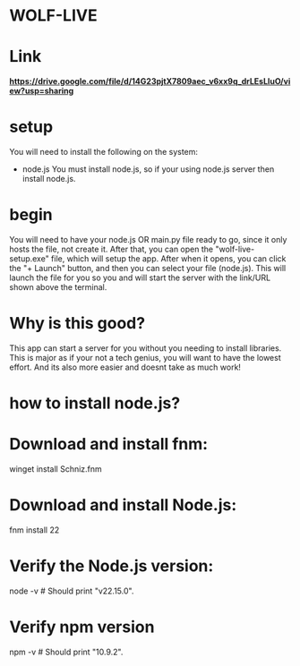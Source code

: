 # WOLF-LIVE

# Link

**https://drive.google.com/file/d/14G23pjtX7809aec_v6xx9q_drLEsLluO/view?usp=sharing**

# setup
You will need to install the following on the system:
  - node.js
You must install node.js, so if your using node.js server then install node.js.

# begin
You will need to have your node.js OR main.py file ready to go, since it only hosts the file, not create it.
After that, you can open the "wolf-live-setup.exe" file, which will setup the app. After when it opens, you can click the "+ Launch" button, and then you can select your file (node.js). This will launch the file for you so you and will start the server with the link/URL shown above the terminal. 

# Why is this good?
This app can start a server for you without you needing to install libraries. This is major as if your not a tech genius, you will want to have the lowest effort. And its also more easier and doesnt take as much work!

# how to install node.js?

# Download and install fnm:
winget install Schniz.fnm
# Download and install Node.js:
fnm install 22
# Verify the Node.js version:
node -v # Should print "v22.15.0".
# Verify npm version
npm -v # Should print "10.9.2".
